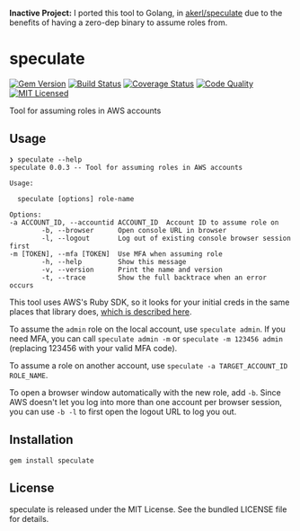 **Inactive Project:** I ported this tool to Golang, in [akerl/speculate](https://github.com/akerl/speculate) due to the benefits of having a zero-dep binary to assume roles from.

speculate
=========

[![Gem Version](https://img.shields.io/gem/v/speculate.svg)](https://rubygems.org/gems/speculate)
[![Build Status](https://img.shields.io/travis/com/akerl/ruby-speculate.svg)](https://travis-ci.com/akerl/ruby-speculate)
[![Coverage Status](https://img.shields.io/codecov/c/github/akerl/ruby-speculate.svg)](https://codecov.io/github/akerl/ruby-speculate)
[![Code Quality](https://img.shields.io/codacy/1a0888d1510f4e39b62db9c8699c4946.svg)](https://www.codacy.com/app/akerl/ruby-speculate)
[![MIT Licensed](https://img.shields.io/badge/license-MIT-green.svg)](https://tldrlegal.com/license/mit-license)

Tool for assuming roles in AWS accounts

## Usage

```
❯ speculate --help
speculate 0.0.3 -- Tool for assuming roles in AWS accounts

Usage:

  speculate [options] role-name

Options:
-a ACCOUNT_ID, --accountid ACCOUNT_ID  Account ID to assume role on
        -b, --browser      Open console URL in browser
        -l, --logout       Log out of existing console browser session first
-m [TOKEN], --mfa [TOKEN]  Use MFA when assuming role
        -h, --help         Show this message
        -v, --version      Print the name and version
        -t, --trace        Show the full backtrace when an error occurs
```

This tool uses AWS's Ruby SDK, so it looks for your initial creds in the same places that library does, [which is described here](https://github.com/aws/aws-sdk-ruby#configuration).

To assume the `admin` role on the local account, use `speculate admin`. If you need MFA, you can call `speculate admin -m` or `speculate -m 123456 admin` (replacing 123456 with your valid MFA code).

To assume a role on another account, use `speculate -a TARGET_ACCOUNT_ID ROLE_NAME`.

To open a browser window automatically with the new role, add `-b`. Since AWS doesn't let you log into more than one account per browser session, you can use `-b -l` to first open the logout URL to log you out.

## Installation

    gem install speculate

## License

speculate is released under the MIT License. See the bundled LICENSE file for details.

